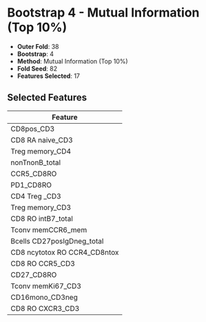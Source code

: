 # Bootstrap 4 - Mutual Information (Top 10%)

- **Outer Fold**: 38
- **Bootstrap**: 4
- **Method**: Mutual Information (Top 10%)
- **Fold Seed**: 82
- **Features Selected**: 17

## Selected Features

| Feature |
|---------|
| CD8pos_CD3 |
| CD8 RA naive_CD3 |
| Treg memory_CD4 |
| nonTnonB_total |
| CCR5_CD8RO |
| PD1_CD8RO |
| CD4 Treg _CD3 |
| Treg memory_CD3 |
| CD8 RO intB7_total |
| Tconv memCCR6_mem |
| Bcells CD27posIgDneg_total |
| CD8 ncytotox RO CCR4_CD8ntox |
| CD8 RO CCR5_CD3 |
| CD27_CD8RO |
| Tconv memKi67_CD3 |
| CD16mono_CD3neg |
| CD8 RO CXCR3_CD3 |
